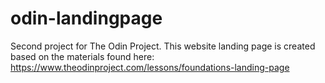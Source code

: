 # odin-landingpage
Second project for The Odin Project. This website landing page is created based on the materials found here: https://www.theodinproject.com/lessons/foundations-landing-page